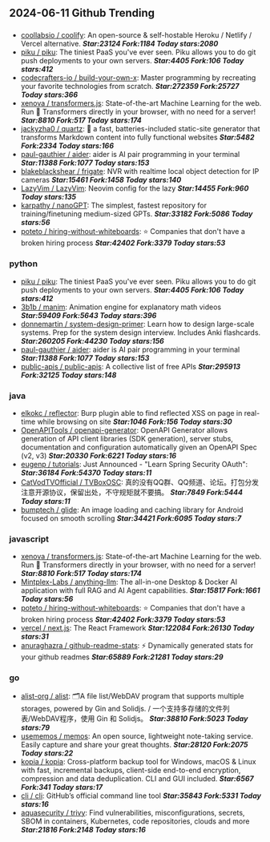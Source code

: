 ## 2024-06-11 Github Trending

### 
* [coollabsio / coolify](https://github.com/coollabsio/coolify): An open-source & self-hostable Heroku / Netlify / Vercel alternative. ***Star:23124 Fork:1184 Today stars:2080***
* [piku / piku](https://github.com/piku/piku): The tiniest PaaS you've ever seen. Piku allows you to do git push deployments to your own servers. ***Star:4405 Fork:106 Today stars:412***
* [codecrafters-io / build-your-own-x](https://github.com/codecrafters-io/build-your-own-x): Master programming by recreating your favorite technologies from scratch. ***Star:272359 Fork:25727 Today stars:366***
* [xenova / transformers.js](https://github.com/xenova/transformers.js): State-of-the-art Machine Learning for the web. Run 🤗 Transformers directly in your browser, with no need for a server! ***Star:8810 Fork:517 Today stars:174***
* [jackyzha0 / quartz](https://github.com/jackyzha0/quartz): 🌱 a fast, batteries-included static-site generator that transforms Markdown content into fully functional websites ***Star:5482 Fork:2334 Today stars:166***
* [paul-gauthier / aider](https://github.com/paul-gauthier/aider): aider is AI pair programming in your terminal ***Star:11388 Fork:1077 Today stars:153***
* [blakeblackshear / frigate](https://github.com/blakeblackshear/frigate): NVR with realtime local object detection for IP cameras ***Star:15461 Fork:1458 Today stars:140***
* [LazyVim / LazyVim](https://github.com/LazyVim/LazyVim): Neovim config for the lazy ***Star:14455 Fork:960 Today stars:135***
* [karpathy / nanoGPT](https://github.com/karpathy/nanoGPT): The simplest, fastest repository for training/finetuning medium-sized GPTs. ***Star:33182 Fork:5086 Today stars:56***
* [poteto / hiring-without-whiteboards](https://github.com/poteto/hiring-without-whiteboards): ⭐️ Companies that don't have a broken hiring process ***Star:42402 Fork:3379 Today stars:53***

### python
* [piku / piku](https://github.com/piku/piku): The tiniest PaaS you've ever seen. Piku allows you to do git push deployments to your own servers. ***Star:4405 Fork:106 Today stars:412***
* [3b1b / manim](https://github.com/3b1b/manim): Animation engine for explanatory math videos ***Star:59409 Fork:5643 Today stars:396***
* [donnemartin / system-design-primer](https://github.com/donnemartin/system-design-primer): Learn how to design large-scale systems. Prep for the system design interview. Includes Anki flashcards. ***Star:260205 Fork:44230 Today stars:156***
* [paul-gauthier / aider](https://github.com/paul-gauthier/aider): aider is AI pair programming in your terminal ***Star:11388 Fork:1077 Today stars:153***
* [public-apis / public-apis](https://github.com/public-apis/public-apis): A collective list of free APIs ***Star:295913 Fork:32125 Today stars:148***

### java
* [elkokc / reflector](https://github.com/elkokc/reflector): Burp plugin able to find reflected XSS on page in real-time while browsing on site ***Star:1046 Fork:156 Today stars:30***
* [OpenAPITools / openapi-generator](https://github.com/OpenAPITools/openapi-generator): OpenAPI Generator allows generation of API client libraries (SDK generation), server stubs, documentation and configuration automatically given an OpenAPI Spec (v2, v3) ***Star:20330 Fork:6221 Today stars:16***
* [eugenp / tutorials](https://github.com/eugenp/tutorials): Just Announced - "Learn Spring Security OAuth": ***Star:36184 Fork:54370 Today stars:11***
* [CatVodTVOfficial / TVBoxOSC](https://github.com/CatVodTVOfficial/TVBoxOSC): 真的没有QQ群、QQ频道、论坛。打包分发注意开源协议，保留出处，不守规矩就不要搞。 ***Star:7849 Fork:5444 Today stars:11***
* [bumptech / glide](https://github.com/bumptech/glide): An image loading and caching library for Android focused on smooth scrolling ***Star:34421 Fork:6095 Today stars:7***

### javascript
* [xenova / transformers.js](https://github.com/xenova/transformers.js): State-of-the-art Machine Learning for the web. Run 🤗 Transformers directly in your browser, with no need for a server! ***Star:8810 Fork:517 Today stars:174***
* [Mintplex-Labs / anything-llm](https://github.com/Mintplex-Labs/anything-llm): The all-in-one Desktop & Docker AI application with full RAG and AI Agent capabilities. ***Star:15817 Fork:1661 Today stars:56***
* [poteto / hiring-without-whiteboards](https://github.com/poteto/hiring-without-whiteboards): ⭐️ Companies that don't have a broken hiring process ***Star:42402 Fork:3379 Today stars:53***
* [vercel / next.js](https://github.com/vercel/next.js): The React Framework ***Star:122084 Fork:26130 Today stars:31***
* [anuraghazra / github-readme-stats](https://github.com/anuraghazra/github-readme-stats): ⚡ Dynamically generated stats for your github readmes ***Star:65889 Fork:21281 Today stars:29***

### go
* [alist-org / alist](https://github.com/alist-org/alist): 🗂️A file list/WebDAV program that supports multiple storages, powered by Gin and Solidjs. / 一个支持多存储的文件列表/WebDAV程序，使用 Gin 和 Solidjs。 ***Star:38810 Fork:5023 Today stars:79***
* [usememos / memos](https://github.com/usememos/memos): An open source, lightweight note-taking service. Easily capture and share your great thoughts. ***Star:28120 Fork:2075 Today stars:22***
* [kopia / kopia](https://github.com/kopia/kopia): Cross-platform backup tool for Windows, macOS & Linux with fast, incremental backups, client-side end-to-end encryption, compression and data deduplication. CLI and GUI included. ***Star:6567 Fork:341 Today stars:17***
* [cli / cli](https://github.com/cli/cli): GitHub’s official command line tool ***Star:35843 Fork:5331 Today stars:16***
* [aquasecurity / trivy](https://github.com/aquasecurity/trivy): Find vulnerabilities, misconfigurations, secrets, SBOM in containers, Kubernetes, code repositories, clouds and more ***Star:21816 Fork:2148 Today stars:16***
